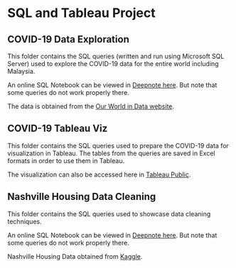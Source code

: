 # SQL and Tableau Project

## COVID-19 Data Exploration
This folder contains the SQL queries (written and run using Microsoft SQL Server) used to explore the COVID-19 data for the entire world including Malaysia.

An online SQL Notebook can be viewed in [Deepnote here](https://deepnote.com/@ansonnn/COVID-19-Data-Exploration-kcW1IeL4R6yIeOhaCSrlfg). But note that some queries do not work properly there.

The data is obtained from the [Our World in Data website](https://ourworldindata.org/covid-deaths).

## COVID-19 Tableau Viz
This folder contains the SQL queries used to prepare the COVID-19 data for visualization in Tableau. The tables from the queries are saved in Excel formats in order to use them in Tableau.

The visualization can also be accessed here in [Tableau Public](https://public.tableau.com/app/profile/anson.tan/viz/TableauProject-COVID-19/Dashboard1).


## Nashville Housing Data Cleaning
This folder contains the SQL queries used to showcase data cleaning techniques.

An online SQL Notebook can be viewed in [Deepnote here](https://deepnote.com/@ansonnn/Nashville-Housing-Data-Cleaning-xd4MYPwNTmeiK-PnC5KXHg). But note that some queries do not work properly there.

Nashville Housing Data obtained from [Kaggle](https://www.kaggle.com/tmthyjames/nashville-housing-data).
